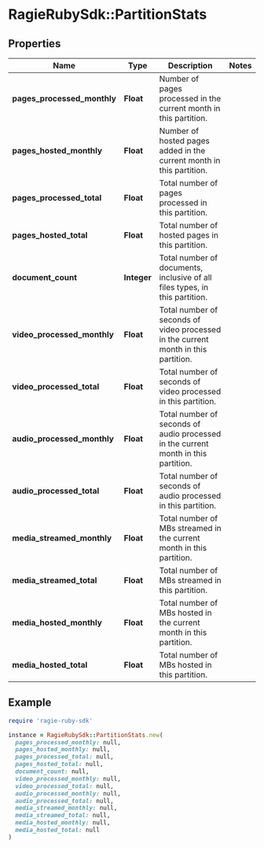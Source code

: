 # RagieRubySdk::PartitionStats

## Properties

| Name | Type | Description | Notes |
| ---- | ---- | ----------- | ----- |
| **pages_processed_monthly** | **Float** | Number of pages processed in the current month in this partition. |  |
| **pages_hosted_monthly** | **Float** | Number of hosted pages added in the current month in this partition. |  |
| **pages_processed_total** | **Float** | Total number of pages processed in this partition. |  |
| **pages_hosted_total** | **Float** | Total number of hosted pages in this partition. |  |
| **document_count** | **Integer** | Total number of documents, inclusive of all files types, in this partition. |  |
| **video_processed_monthly** | **Float** | Total number of seconds of video processed in the current month in this partition. |  |
| **video_processed_total** | **Float** | Total number of seconds of video processed in this partition. |  |
| **audio_processed_monthly** | **Float** | Total number of seconds of audio processed in the current month in this partition. |  |
| **audio_processed_total** | **Float** | Total number of seconds of audio processed in this partition. |  |
| **media_streamed_monthly** | **Float** | Total number of MBs streamed in the current month in this partition. |  |
| **media_streamed_total** | **Float** | Total number of MBs streamed in this partition. |  |
| **media_hosted_monthly** | **Float** | Total number of MBs hosted in the current month in this partition. |  |
| **media_hosted_total** | **Float** | Total number of MBs hosted in this partition. |  |

## Example

```ruby
require 'ragie-ruby-sdk'

instance = RagieRubySdk::PartitionStats.new(
  pages_processed_monthly: null,
  pages_hosted_monthly: null,
  pages_processed_total: null,
  pages_hosted_total: null,
  document_count: null,
  video_processed_monthly: null,
  video_processed_total: null,
  audio_processed_monthly: null,
  audio_processed_total: null,
  media_streamed_monthly: null,
  media_streamed_total: null,
  media_hosted_monthly: null,
  media_hosted_total: null
)
```

